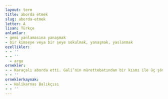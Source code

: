 ```yaml
---
layout: term
title: aborda etmek
slug: aborda-etmek
letter: A
lisan: Türkçe
anlamlar:
- gemi yanlamasına yanaşmak
- bir kimseye veya bir şeye sokulmak, yanaşmak, yaslanmak
ozellikler:
- - ''
- - ''
  - argo
ornekler:
- - Karaçalı aborda etti. Gali’nin mürettebatından bir kısmı ile üç şövalye yakalandı.
- - ''
orneklerkaynak:
- - Halikarnas Balıkçısı
- - ''
---
```

